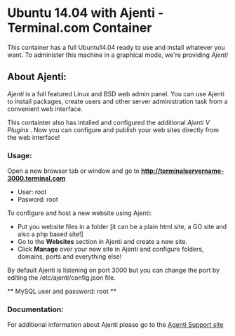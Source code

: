 # Ubuntu 14.04 with Ajenti - Terminal.com Container

This container has a full Ubuntu14.04 ready to use and install whatever you want.
To administer this machine in a graphical mode, we're providing *Ajenti*

## About Ajenti:
*Ajenti* is a full featured Linux and BSD web admin panel.
You can use Ajenti to install packages, create users and other server
administration task from a convenient web interface.

This containter also has intalled and configured the additional *Ajenti V Plugins* . Now you can configure and publish your web sites directly from the web interface!
   
### Usage:
Open a new browser tab or window and go to **http://terminalservername-3000.terminal.com**

- User: root
- Pasword: root

To configure and host a new website using Ajenti:
- Put you website files in a folder [it can be a plain html site, a GO site and also a php based site!]
- Go to the **Websites** section in Ajenti and create a new site.
- Click **Manage** over your new site in Ajenti and configure folders, domains, ports and everything else!


By default Ajenti is listening on port 3000 but you can change the port
by editing the /etc/ajenti/config.json file.

** MySQL user and password: root **


### Documentation:
For additional information about Ajenti please go to the [Agenti Support site](http://support.ajenti.org)